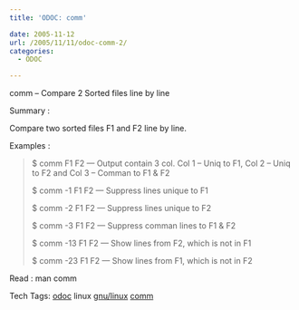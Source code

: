 ```yaml
---
title: 'ODOC: comm'

date: 2005-11-12
url: /2005/11/11/odoc-comm-2/
categories:
  - ODOC

---
```

comm &#8211; Compare 2 Sorted files line by line

Summary :

Compare two sorted files F1 and F2 line by line.

Examples :

> $ comm F1 F2 &#8212; Output contain 3 col. Col 1 &#8211; Uniq to F1, Col 2 &#8211; Uniq to F2 and Col 3 &#8211; Comman to F1 & F2
> 
> $ comm -1 F1 F2 &#8212; Suppress lines unique to F1
> 
> $ comm -2 F1 F2 &#8212; Suppress lines unique to F2
> 
> $ comm -3 F1 F2 &#8212; Suppress comman lines to F1 & F2
> 
> $ comm -13 F1 F2 &#8212; Show lines from F2, which is not in F1
> 
> $ comm -23 F1 F2 &#8212; Show lines from F1, which is not in F2

Read : man comm

<div>
  Tech Tags: <a rel="tag" href="http://technorati.com/tag/odoc">odoc</a> linux <a rel="tag" href="http://technorati.com/tag/gnu/linux">gnu/linux</a> <a rel="tag" href="http://technorati.com/tag/comm">comm</a>
</div>